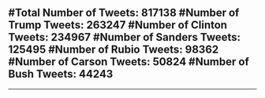 #Total Number of Tweets: 817138 
#Number of Trump Tweets: 263247
#Number of Clinton Tweets: 234967
#Number of Sanders Tweets: 125495
#Number of Rubio Tweets: 98362
#Number of Carson Tweets: 50824
#Number of Bush Tweets: 44243
---
---
